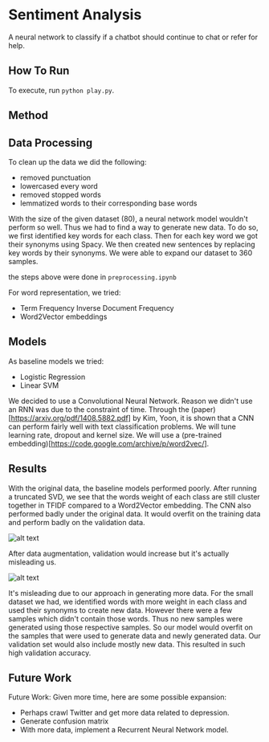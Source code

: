 Sentiment Analysis
=====================

A neural network to classify if a chatbot should continue to chat or refer for help. 

How To Run
------------

To execute, run `python play.py`.

Method
------------

Data Processing
------------

To clean up the data we did the following:
* removed punctuation
* lowercased every word
* removed stopped words
* lemmatized words to their corresponding base words  

With the size of the given dataset (80), a neural network model wouldn't perform so well. Thus we had to find a way to generate new data. To do so, we first identified key words for each class. Then for each key word we got their synonyms using Spacy. We then created new sentences by replacing key words by their synonyms. We were able to expand our dataset to 360 samples.  

the steps above were done in `preprocessing.ipynb`  

For word representation, we tried:
* Term Frequency Inverse Document Frequency
* Word2Vector embeddings

Models
------------

As baseline models we tried:
* Logistic Regression
* Linear SVM  

 
We decided to use a Convolutional Neural Network. Reason we didn't use an RNN was due to the constraint of time. Through the (paper)[https://arxiv.org/pdf/1408.5882.pdf] by Kim, Yoon, it is shown that a CNN can perform fairly well with text classification problems. We will tune learning rate, dropout and kernel size. We will use a (pre-trained embedding)[https://code.google.com/archive/p/word2vec/]. 

Results
------------

With the original data, the baseline models performed poorly. After running a truncated SVD, we see that the words weight of each class are still cluster together in TFIDF compared to a Word2Vector embedding. The CNN also performed badly under the original data. It would overfit on the training data and perform badly on the validation data.    

![alt text](https://github.com/HashBrownMap/datalogue-challenge/original_history.png)

After data augmentation, validation would increase but it's actually misleading us.   

![alt text](https://github.com/HashBrownMap/datalogue-challenge/history.png)

It's misleading due to our approach in generating more data. For the small dataset we had, we identified words with more weight in each class and used their synonyms to create new data. However there were a few samples which didn't contain those words. Thus no new samples were generated using those respective samples. So our model would overfit on the samples that were used to generate data and newly generated data. Our validation set would also include mostly new data. This resulted in such high validation accuracy.  


Future Work
------------

Future Work:
Given more time, here are some possible expansion:
* Perhaps crawl Twitter and get more data related to depression.
* Generate confusion matrix
* With more data, implement a Recurrent Neural Network model. 

